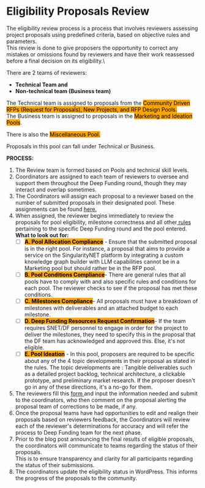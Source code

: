 # Eligibility Proposals Review

The eligibility review process is a process that involves reviewers assessing project proposals using predefined criteria, based on objective rules and parameters.\
This review is done to give proposers the opportunity to correct any mistakes or omissions found by reviewers and have their work reassessed before a final decision on its eligibility.\


There are 2 teams of reviewers:&#x20;

* **Technical Team and**&#x20;
* **Non-technical team (Business team)**

The Technical team is assigned to proposals from the <mark style="background-color:orange;">Community Driven RFPs (Request for Proposals), New Projects, and RFP Design Pools.</mark>\
The Business team is assigned to proposals in the <mark style="background-color:orange;">Marketing and Ideation Pools</mark>.

There is also the <mark style="background-color:orange;">Miscellaneous Pool.</mark>&#x20;

Proposals in this pool can fall under Technical or Business.&#x20;



**PROCESS:**

1. The Review team is formed based on Pools and technical skill levels.
2. Coordinators are assigned to each team of reviewers to oversee and support them throughout the Deep Funding round, though they may interact and overlap sometimes.
3. The Coordinators will assign each proposal to a reviewer based on the number of submitted proposals in their designated pool. These assignments can be found [here.](https://docs.google.com/spreadsheets/d/1c-lqbAuZO6f5SRqY9MV2XZDSsYPXzioVsK7sSLvLHZA/edit?usp=sharing)
4. When assigned, the reviewer begins immediately to review the proposals for pool eligibility, milestone correctness and all other[ rules](https://deepfunding.ai/rules/) pertaining to the specific Deep Funding round and the pool entered. **What to look out for:**
   * [ ] <mark style="background-color:orange;">**A.  Pool Allocation Compliance**</mark> - Ensure that the submitted proposal is in the right pool. For instance, a proposal that aims to provide a service on the SingularityNET platform by integrating a custom knowledge graph builder with LLM capabilities cannot be in a Marketing pool but should rather be in the RFP pool.
   * [ ] <mark style="background-color:orange;">**B. Pool Conditions Compliance**</mark>- There are general rules that all pools have to comply with and also specific rules and conditions for each pool. The reviewer checks to see if the proposal has met these conditions.
   * [ ] <mark style="background-color:orange;">**C.  Milestones Compliance**</mark>- All proposals must have a breakdown of  milestones with deliverables and an attached budget to each milestone.
   * [ ] <mark style="background-color:orange;">**D. Deep Funding Resources Request Confirmation**</mark>- If the team requires SNET/DF personnel to engage in order for the project to deliver the milestones, they need to specify this in the proposal that the DF team has acknowledged and approved this. Else, it's not eligible.
   * [ ] <mark style="background-color:orange;">**E. Pool Ideation**</mark> - In this pool, proposers are required to be specific about any of the 4 topic developments in their proposal as stated in the rules. The topic developments are : Tangible deliverables such as a detailed project backlog, technical architecture, a clickable prototype, and preliminary market research. If the proposer doesn't go in any of these directions, it's a no-go for them.
5. The reviewers fill this [form ](https://docs.google.com/forms/d/e/1FAIpQLSccf9emLj0DnZUCPlxIZiryIZDM7PZpFZ8S0Ij-Gmjbs5ByRg/viewform?usp=sf_link)and input the information needed and submit to the coordinators, who then comment on the proposal alerting the proposal team of corrections to be made, if any.
6. Once the proposal teams have had opportunities to edit and realign their proposals based on reviewers feedback, the Coordinators will review each of the reviewer's determinations for accuracy and will refer the process to Deep Funding team for the next phase.
7. Prior to the blog post announcing the final results of  eligible proposals, the coordinators will communicate to teams regarding the status of their proposals.\
   This is to ensure transparency and clarity for all participants regarding the status of their submissions.
8. The coordinators update the eligibility status in WordPress. This informs the progress of the proposals to the community.&#x20;